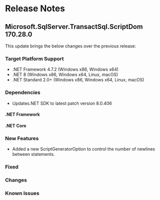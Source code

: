 # Release Notes

## Microsoft.SqlServer.TransactSql.ScriptDom 170.28.0
This update brings the below changes over the previous release:

### Target Platform Support

* .NET Framework 4.7.2 (Windows x86, Windows x64)
* .NET 8 (Windows x86, Windows x64, Linux, macOS)
* .NET Standard 2.0+ (Windows x86, Windows x64, Linux, macOS)

### Dependencies
* Updates.NET SDK to latest patch version 8.0.406

#### .NET Framework
#### .NET Core

### New Features
* Added a new ScriptGeneratorOption to control the number of newlines between statements.

### Fixed

### Changes
### Known Issues
